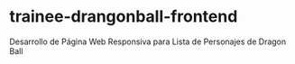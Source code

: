 # trainee-drangonball-frontend
Desarrollo de Página Web Responsiva para Lista de Personajes de Dragon Ball

